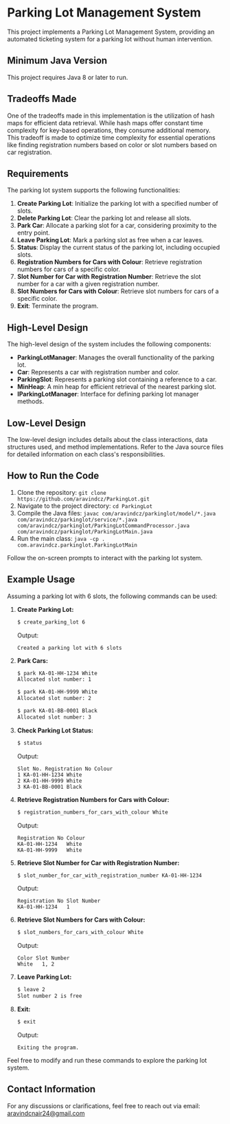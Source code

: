 # Parking Lot Management System

This project implements a Parking Lot Management System, providing an automated ticketing system for a parking lot without human intervention.

## Minimum Java Version

This project requires Java 8 or later to run.

## Tradeoffs Made

One of the tradeoffs made in this implementation is the utilization of hash maps for efficient data retrieval. While hash maps offer constant time complexity for key-based operations, they consume additional memory. This tradeoff is made to optimize time complexity for essential operations like finding registration numbers based on color or slot numbers based on car registration.

## Requirements

The parking lot system supports the following functionalities:

1. **Create Parking Lot**: Initialize the parking lot with a specified number of slots.
2. **Delete Parking Lot**: Clear the parking lot and release all slots.
3. **Park Car**: Allocate a parking slot for a car, considering proximity to the entry point.
4. **Leave Parking Lot**: Mark a parking slot as free when a car leaves.
5. **Status**: Display the current status of the parking lot, including occupied slots.
6. **Registration Numbers for Cars with Colour**: Retrieve registration numbers for cars of a specific color.
7. **Slot Number for Car with Registration Number**: Retrieve the slot number for a car with a given registration number.
8. **Slot Numbers for Cars with Colour**: Retrieve slot numbers for cars of a specific color.
9. **Exit**: Terminate the program.

## High-Level Design

The high-level design of the system includes the following components:

- **ParkingLotManager**: Manages the overall functionality of the parking lot.
- **Car**: Represents a car with registration number and color.
- **ParkingSlot**: Represents a parking slot containing a reference to a car.
- **MinHeap**: A min heap for efficient retrieval of the nearest parking slot.
- **IParkingLotManager**: Interface for defining parking lot manager methods.

## Low-Level Design

The low-level design includes details about the class interactions, data structures used, and method implementations. Refer to the Java source files for detailed information on each class's responsibilities.

## How to Run the Code

1. Clone the repository: `git clone https://github.com/aravindcz/ParkingLot.git`
2. Navigate to the project directory: `cd ParkingLot`
3. Compile the Java files: `javac com/aravindcz/parkinglot/model/*.java com/aravindcz/parkinglot/service/*.java com/aravindcz/parkinglot/ParkingLotCommandProcessor.java com/aravindcz/parkinglot/ParkingLotMain.java`
4. Run the main class: `java -cp . com.aravindcz.parkinglot.ParkingLotMain`

Follow the on-screen prompts to interact with the parking lot system.

## Example Usage

Assuming a parking lot with 6 slots, the following commands can be used:

1. **Create Parking Lot:**
    ```bash
    $ create_parking_lot 6
    ```
    Output: 
    ```
    Created a parking lot with 6 slots
    ```

2. **Park Cars:**
    ```bash
    $ park KA-01-HH-1234 White
    Allocated slot number: 1

    $ park KA-01-HH-9999 White
    Allocated slot number: 2

    $ park KA-01-BB-0001 Black
    Allocated slot number: 3
    ```

3. **Check Parking Lot Status:**
    ```bash
    $ status
    ```
    Output:
    ```
    Slot No. Registration No Colour
    1 KA-01-HH-1234 White
    2 KA-01-HH-9999 White
    3 KA-01-BB-0001 Black
    ```

4. **Retrieve Registration Numbers for Cars with Colour:**
    ```bash
    $ registration_numbers_for_cars_with_colour White
    ```
    Output:
    ```
    Registration No Colour
    KA-01-HH-1234   White
    KA-01-HH-9999   White
    ```

5. **Retrieve Slot Number for Car with Registration Number:**
    ```bash
    $ slot_number_for_car_with_registration_number KA-01-HH-1234
    ```
    Output:
    ```
    Registration No Slot Number
    KA-01-HH-1234   1
    ```

6. **Retrieve Slot Numbers for Cars with Colour:**
    ```bash
    $ slot_numbers_for_cars_with_colour White
    ```
    Output:
    ```
    Color Slot Number
    White   1, 2
    ```

7. **Leave Parking Lot:**
    ```bash
    $ leave 2
    Slot number 2 is free
    ```

8. **Exit:**
    ```bash
    $ exit
    ```
    Output:
    ```
    Exiting the program.
    ```

Feel free to modify and run these commands to explore the parking lot system.


## Contact Information

For any discussions or clarifications, feel free to reach out via email: aravindcnair24@gmail.com
